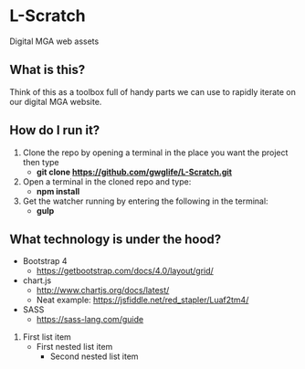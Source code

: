 # L-Scratch
Digital MGA web assets

## What is this?
Think of this as a toolbox full of handy parts we can use to rapidly iterate on our digital MGA website.

## How do I run it?

1. Clone the repo by opening a terminal in the place you want the project then type
   - **git clone https://github.com/gwglife/L-Scratch.git**
2. Open a terminal in the cloned repo and type:
   - **npm install**
3. Get the watcher running by entering the following in the terminal:
   - **gulp**

## What technology is under the hood?

- Bootstrap 4
  - https://getbootstrap.com/docs/4.0/layout/grid/
- chart.js
  - http://www.chartjs.org/docs/latest/
  - Neat example: https://jsfiddle.net/red_stapler/Luaf2tm4/
- SASS
  - https://sass-lang.com/guide

1. First list item
   - First nested list item
     - Second nested list item
